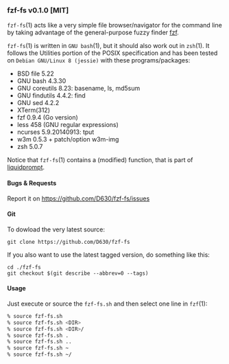 ### fzf-fs v0.1.0 [MIT]

`fzf-fs`(1) acts like a very simple file browser/navigator for the command line by taking advantage of the general-purpose fuzzy finder [fzf](https://github.com/junegunn/fzf).

`fzf-fs`(1) is written in `GNU bash`(1), but it should also work out in `zsh`(1). It follows the Utilities portion of the POSIX specification and has been tested on `Debian GNU/Linux 8 (jessie)` with these programs/packages:

- BSD file 5.22
- GNU bash 4.3.30
- GNU coreutils 8.23: basename, ls, md5sum
- GNU findutils 4.4.2: find
- GNU sed 4.2.2
- XTerm(312)
- fzf 0.9.4 (Go version)
- less 458 (GNU regular expressions)
- ncurses 5.9.20140913: tput
- w3m 0.5.3 + patch/option w3m-img
- zsh 5.0.7

Notice that `fzf-fs`(1) contains a (modified) function, that is part of [liquidprompt](https://github.com/nojhan/liquidprompt/blob/master/liquidprompt).

#### Bugs & Requests

Report it on https://github.com/D630/fzf-fs/issues

#### Git

To dowload the very latest source:

```
git clone https://github.com/D630/fzf-fs
```

If you also want to use the latest tagged version, do something like this:

```
cd ./fzf-fs
git checkout $(git describe --abbrev=0 --tags)
```

#### Usage

Just execute or source the `fzf-fs.sh` and then select one line in `fzf`(1):

```sh
% source fzf-fs.sh
% source fzf-fs.sh <DIR>
% source fzf-fs.sh <DIR>/
% source fzf-fs.sh .
% source fzf-fs.sh ..
% source fzf-fs.sh ~
% source fzf-fs.sh ~/
```
